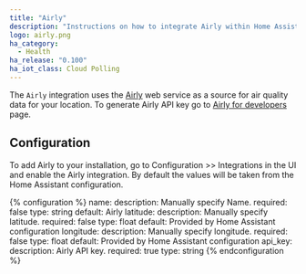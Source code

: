 ```yaml
---
title: "Airly"
description: "Instructions on how to integrate Airly within Home Assistant."
logo: airly.png
ha_category:
  - Health
ha_release: "0.100"
ha_iot_class: Cloud Polling
---
```


The `Airly` integration uses the [Airly](https://airly.eu/) web service as a source for air quality data for your location. To generate Airly API key go to [Airly for developers](https://developer.airly.eu/register) page.

## Configuration

To add Airly to your installation, go to Configuration >> Integrations in the UI and enable the Airly integration. By default the values will be taken from the Home Assistant configuration.

{% configuration %}
name:
  description: Manually specify Name.
  required: false
  type: string
  default: Airly
latitude:
  description: Manually specify latitude.
  required: false
  type: float
  default: Provided by Home Assistant configuration
longitude:
  description: Manually specify longitude.
  required: false
  type: float
  default: Provided by Home Assistant configuration
api_key:
  description: Airly API key.
  required: true
  type: string
{% endconfiguration %}
